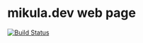 # mikula.dev web page

[![Build Status](https://mikula.dev/jenkins/buildStatus/icon?job=Jenkins+pipeline+for+mikula.dev)](https://mikula.dev/jenkins/job/Jenkins%20pipeline%20for%20mikula.dev/)
